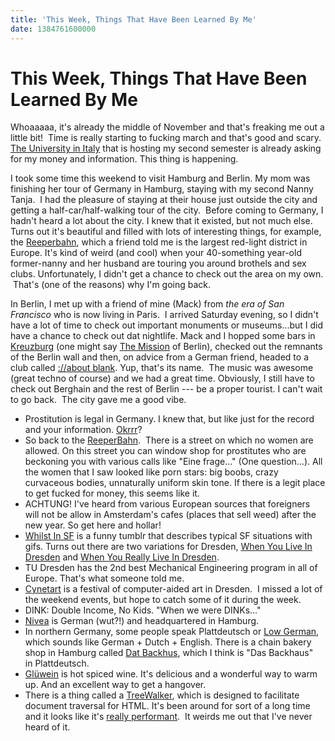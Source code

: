 ```yaml
---
title: 'This Week, Things That Have Been Learned By Me'
date: 1384761600000
---
```



This Week, Things That Have Been Learned By Me
==============================================

Whoaaaaa, it's already the middle of November and that's freaking me out
a little bit!  Time is really starting to fucking march and that's good
and scary. [The University in Italy](http://www.unibz.it/) that is
hosting my second semester is already asking for my money and
information. This thing is happening.

I took some time this weekend to visit Hamburg and Berlin. My mom was
finishing her tour of Germany in Hamburg, staying with my second Nanny
Tanja.  I had the pleasure of staying at their house just outside the
city and getting a half-car/half-walking tour of the city.  Before
coming to Germany, I hadn't heard a lot about the city. I knew that it
existed, but not much else. Turns out it's beautiful and filled with
lots of interesting things, for example, the
[Reeperbahn](http://en.wikipedia.org/wiki/Reeperbahn), which a friend
told me is the largest red-light district in Europe. It's kind of weird
(and cool) when your 40-something year-old former-nanny and her husband
are touring you around brothels and sex clubs. Unfortunately, I didn't
get a chance to check out the area on my own.  That's (one of the
reasons) why I'm going back.

In Berlin, I met up with a friend of mine (Mack) from *the era of San
Francisco* who is now living in Paris.  I arrived Saturday evening, so I
didn't have a lot of time to check out important monuments or
museums...but I did have a chance to check out dat nightlife. Mack and I
hopped some bars in
[Kreuzburg](http://en.wikipedia.org/wiki/Kreuzberg) (one might say [The
Mission](http://en.wikipedia.org/wiki/Mission_District,_San_Francisco)
of Berlin), checked out the remnants of the Berlin wall and then, on
advice from a German friend, headed to a club called [://about
blank](http://aboutparty.net/). Yup, that's its name.  The music was
awesome (great techno of course) and we had a great time. Obviously, I
still have to check out Berghain and the rest of Berlin --- be a proper
tourist. I can't wait to go back.  The city gave me a good vibe.

-   Prostitution is legal in Germany. I knew that, but like just for the
    record and your information.
    [Okrrr](http://www.youtube.com/watch?v=qSB-5Nnw9rU)?
-   So back to the
    [ReeperBahn](http://en.wikipedia.org/wiki/Reeperbahn).  There is a
    street on which no women are allowed. On this street you can window
    shop for prostitutes who are beckoning you with various calls like
    "Eine frage..." (One question...). All the women that I saw looked
    like porn stars: big boobs, crazy curvaceous bodies, unnaturally
    uniform skin tone. If there is a legit place to get fucked for
    money, this seems like it.
-   ACHTUNG! I've heard from various European sources that foreigners
    will not be allow in Amsterdam's cafes (places that sell weed) after
    the new year. So get here and hollar!
-   [Whilst In SF](http://whilstinsf.tumblr.com/) is a funny tumblr that
    describes typical SF situations with gifs. Turns out there are two
    variations for Dresden, [When You Live In
    Dresden](http://whenyouliveindresden.tumblr.com/) and [When You
    Really Live In
    Dresden](http://whenyoureallyliveindresden.tumblr.com/).
-   TU Dresden has the 2nd best Mechanical Engineering program in all of
    Europe. That's what someone told me.
-   [Cynetart](http://www.cynetart.de/?l=e) is a festival of
    computer-aided art in Dresden.  I missed a lot of the weekend
    events, but hope to catch some of it during the week.
-   DINK: Double Income, No Kids. "When we were DINKs..."
-   [Nivea](http://en.wikipedia.org/wiki/Nivea) is German (wut?!) and
    headquartered in Hamburg.
-   In northern Germany, some people speak Plattdeutsch or [Low
    German](http://en.wikipedia.org/wiki/Low_German), which sounds like
    German + Dutch + English. There is a chain bakery shop in Hamburg
    called [Dat Backhus](http://www.datbackhus.de/), which I think is
    "Das Backhaus" in Plattdeutsch.
-   [Glüwein](http://en.wikipedia.org/wiki/Mulled_wine) is hot spiced
    wine. It's delicious and a wonderful way to warm up. And an
    excellent way to get a hangover.
-   There is a thing called a
    [TreeWalker](https://developer.mozilla.org/en/docs/Web/API/TreeWalker),
    which is designed to facilitate document traversal for HTML. It's
    been around for sort of a long time and it looks like it's [really
    performant](http://stackoverflow.com/questions/2579666/getelementsbytagname-equivalent-for-textnodes).
     It weirds me out that I've never heard of it.

